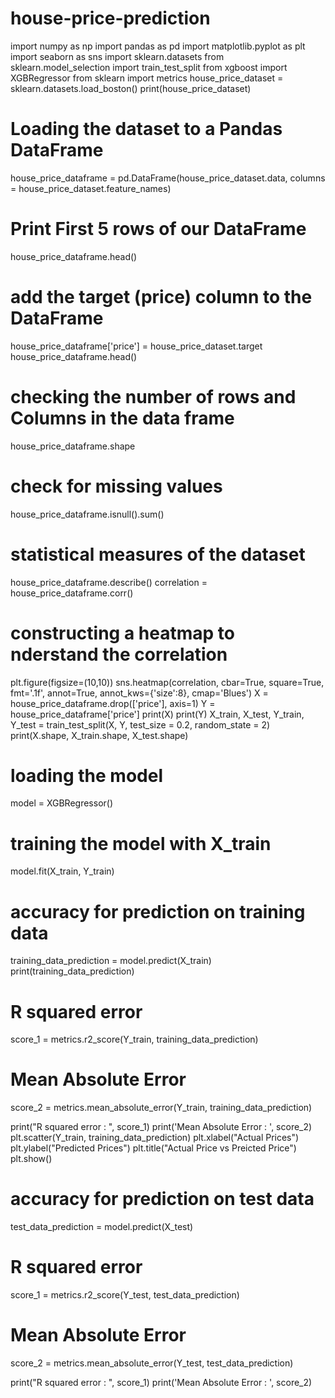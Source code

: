 # house-price-prediction

import numpy as np
import pandas as pd
import matplotlib.pyplot as plt
import seaborn as sns
import sklearn.datasets
from sklearn.model_selection import train_test_split
from xgboost import XGBRegressor
from sklearn import metrics
house_price_dataset = sklearn.datasets.load_boston()
print(house_price_dataset)
# Loading the dataset to a Pandas DataFrame
house_price_dataframe = pd.DataFrame(house_price_dataset.data, columns = house_price_dataset.feature_names)
# Print First 5 rows of our DataFrame
house_price_dataframe.head()
# add the target (price) column to the DataFrame
house_price_dataframe['price'] = house_price_dataset.target
house_price_dataframe.head()
# checking the number of rows and Columns in the data frame
house_price_dataframe.shape
# check for missing values
house_price_dataframe.isnull().sum()
# statistical measures of the dataset
house_price_dataframe.describe()
correlation = house_price_dataframe.corr()
# constructing a heatmap to nderstand the correlation
plt.figure(figsize=(10,10))
sns.heatmap(correlation, cbar=True, square=True, fmt='.1f', annot=True, annot_kws={'size':8}, cmap='Blues')
X = house_price_dataframe.drop(['price'], axis=1)
Y = house_price_dataframe['price']
print(X)
print(Y)
X_train, X_test, Y_train, Y_test = train_test_split(X, Y, test_size = 0.2, random_state = 2)
print(X.shape, X_train.shape, X_test.shape)
# loading the model
model = XGBRegressor()
# training the model with X_train
model.fit(X_train, Y_train)
# accuracy for prediction on training data
training_data_prediction = model.predict(X_train)
print(training_data_prediction)
# R squared error
score_1 = metrics.r2_score(Y_train, training_data_prediction)

# Mean Absolute Error
score_2 = metrics.mean_absolute_error(Y_train, training_data_prediction)

print("R squared error : ", score_1)
print('Mean Absolute Error : ', score_2)
plt.scatter(Y_train, training_data_prediction)
plt.xlabel("Actual Prices")
plt.ylabel("Predicted Prices")
plt.title("Actual Price vs Preicted Price")
plt.show()
# accuracy for prediction on test data
test_data_prediction = model.predict(X_test)
# R squared error
score_1 = metrics.r2_score(Y_test, test_data_prediction)

# Mean Absolute Error
score_2 = metrics.mean_absolute_error(Y_test, test_data_prediction)

print("R squared error : ", score_1)
print('Mean Absolute Error : ', score_2)












